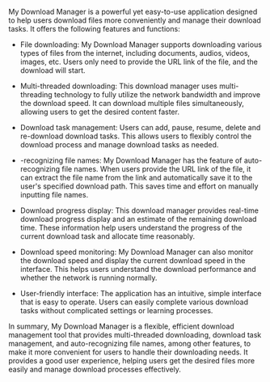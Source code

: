 My Download Manager is a powerful yet easy-to-use application designed to help users download files more conveniently and manage their download tasks. It offers the following features and functions:

- File downloading: My Download Manager supports downloading various types of files from the internet, including documents, audios, videos, images, etc. Users only need to provide the URL link of the file, and the download will start.

- Multi-threaded downloading: This download manager uses multi-threading technology to fully utilize the network bandwidth and improve the download speed. It can download multiple files simultaneously, allowing users to get the desired content faster.

- Download task management: Users can add, pause, resume, delete and re-download download tasks. This allows users to flexibly control the download process and manage download tasks as needed.

- -recognizing file names: My Download Manager has the feature of auto-recognizing file names. When users provide the URL link of the file, it can extract the file name from the link and automatically save it to the user's specified download path. This saves time and effort on manually inputting file names.

- Download progress display: This download manager provides real-time download progress display and an estimate of the remaining download time. These information help users understand the progress of the current download task and allocate time reasonably.

- Download speed monitoring: My Download Manager can also monitor the download speed and display the current download speed in the interface. This helps users understand the download performance and whether the network is running normally.

- User-friendly interface: The application has an intuitive, simple interface that is easy to operate. Users can easily complete various download tasks without complicated settings or learning processes.

In summary, My Download Manager is a flexible, efficient download management tool that provides multi-threaded downloading, download task management, and auto-recognizing file names, among other features, to make it more convenient for users to handle their downloading needs. It provides a good user experience, helping users get the desired files more easily and manage download processes effectively.